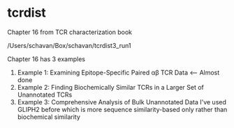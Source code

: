 # tcrdist

Chapter 16 from TCR characterization book

/Users/schavan/Box/schavan/tcrdist3_run1

Chapter 16 has 3 examples

1. Example 1: Examining Epitope-Specific Paired αβ TCR Data <-- Almost done
2. Example 2: Finding Biochemically Similar TCRs in a Larger Set of Unannotated TCRs
3. Example 3: Comprehensive Analysis of Bulk Unannotated Data
I've used GLIPH2 before which is more sequence similarity-based only rather than biochemical similarity

